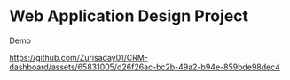 # Web Application Design Project
Demo


https://github.com/Zurisaday01/CRM-dashboard/assets/65831005/d26f26ac-bc2b-49a2-b94e-859bde98dec4

